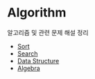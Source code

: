 # Algorithm
알고리즘 및 관련 문제 해설 정리

* [Sort](/Algorithm/Sort/README.md)
* [Search](/Algorithm/Search/README.md)
* [Data Structure](/Algorithm/DataStructure/README.md)
* [Algebra](/Algorithm/Algebra/README.md)
